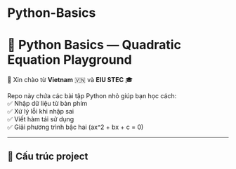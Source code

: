 # Python-Basics
# 🐍 Python Basics — Quadratic Equation Playground  

👋 Xin chào từ **Vietnam** 🇻🇳 và **EIU STEC** 🎓  

Repo này chứa các bài tập Python nhỏ giúp bạn học cách:  
✅ Nhập dữ liệu từ bàn phím  
✅ Xử lý lỗi khi nhập sai  
✅ Viết hàm tái sử dụng  
✅ Giải phương trình bậc hai \(ax^2 + bx + c = 0\)  

---

## 📂 Cấu trúc project
